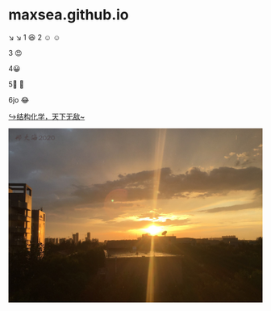 # maxsea.github.io

:arrow_lower_right: :arrow_lower_right:
1
 :laughing:
 2
 :relaxed: :relaxed:
 
 3
  :heart_eyes:
  
  4:grinning:
  
  5:grimacing: :grimacing:
  
  6jo :joy:



[:arrow_right_hook:结构化学，天下无敌~](https://www.bilibili.com/video/av29005895?from=search&seid=10982941759365607406 "four years")

![image](https://github.com/xmaxsea/maxsea.github.io/blob/xmaxsea-patch-15/4.jpg)
